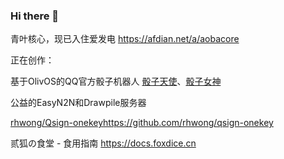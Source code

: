 ### Hi there 👋

青叶核心，现已入住爱发电 https://afdian.net/a/aobacore

正在创作：

基于OlivOS的QQ官方骰子机器人 [骰子天使](https://qun.qq.com/qunpro/robot/qunshare?robot_appid=102072875&robot_uin=3889000778)、[骰子女神](https://qun.qq.com/qunpro/robot/qunshare?robot_appid=102053535&robot_uin=2854213381)

公益的EasyN2N和Drawpile服务器

[rhwong/Qsign-onekey](https://github.com/rhwong/qsign-onekey)https://github.com/rhwong/qsign-onekey 

贰狐の食堂 - 食用指南 https://docs.foxdice.cn
